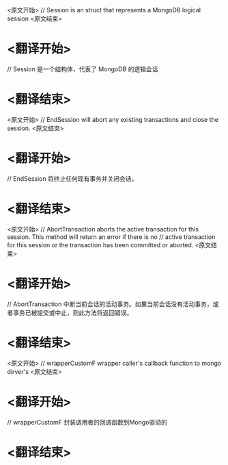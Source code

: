 
<原文开始>
// Session is an struct that represents a MongoDB logical session
<原文结束>

# <翻译开始>
// Session 是一个结构体，代表了 MongoDB 的逻辑会话
# <翻译结束>


<原文开始>
// EndSession will abort any existing transactions and close the session.
<原文结束>

# <翻译开始>
// EndSession 将终止任何现有事务并关闭会话。
# <翻译结束>


<原文开始>
// AbortTransaction aborts the active transaction for this session. This method will return an error if there is no
// active transaction for this session or the transaction has been committed or aborted.
<原文结束>

# <翻译开始>
// AbortTransaction 中断当前会话的活动事务。如果当前会话没有活动事务，或者事务已被提交或中止，则此方法将返回错误。
# <翻译结束>


<原文开始>
// wrapperCustomF wrapper caller's callback function to mongo dirver's
<原文结束>

# <翻译开始>
// wrapperCustomF 封装调用者的回调函数到Mongo驱动的
# <翻译结束>

